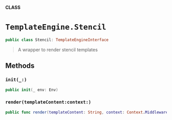 **CLASS**

# `TemplateEngine.Stencil`

```swift
public class Stencil: TemplateEngineInterface
```

> A wrapper to render stencil templates

## Methods
### `init(_:)`

```swift
public init(_ env: Env)
```

### `render(templateContent:context:)`

```swift
public func render(templateContent: String, context: Context.Middleware) throws -> String
```
